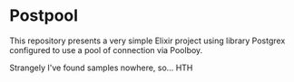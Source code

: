 # Postpool

This repository presents a very simple Elixir project using library Postgrex configured to use a pool of connection via Poolboy.

Strangely I've found samples nowhere, so… HTH
